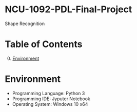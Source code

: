 # NCU-1092-PDL-Final-Project
Shape Recognition

# Table of Contents
<!--ts-->
   0. [Environment](https://github.com/firejetz/NCU-1092-PDL-Final-Project/blob/main/README.md#environment)
 
<!--te-->

# Environment
* Programming Language: Python 3
* Programming IDE: Jyputer Notebook
* Operating System: Windows 10 x64
